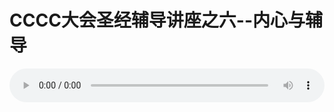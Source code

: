 # CCCC大会圣经辅导讲座之六--内心与辅导

<audio style="width: 100%;" preload="false" controls controlslist="nodownload"><source src="//cdn.simai.ml/audio/mp3/old/12172.mp3" type="audio/mpeg">Your browser does not support the audio element.</audio>


